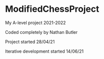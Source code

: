 # ModifiedChessProject
My A-level project 2021-2022

Coded completely by Nathan Butler

Project started 28/04/21

Iterative development started 14/06/21
